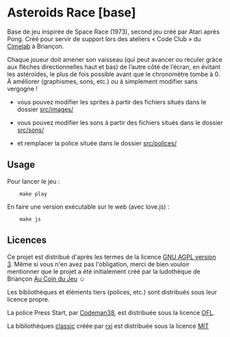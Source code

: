 # Asteroids Race [base]

Base de jeu inspirée de Space Race (1973), second jeu créé par Atari après Pong. Créé pour servir de support lors des ateliers « Code Club » du [Cimelab](https://www.aucoindujeu05.fr/fablab/) à Briançon.

Chaque joueur doit amener son vaisseau (qui peut avancer ou reculer gràce aux flèches directionnelles haut et bas) de l’autre côté de l’écran, en évitant les astéroïdes, le plus de fois possible avant que le chronomètre tombe à 0. À améliorer (graphismes, sons, etc.) ou à simplement  modifier sans vergogne ! 

- vous pouvez modifier les sprites à partir des fichiers situés dans le dossier [src/images/](https://github.com/aucoindujeu/base-asteroidsrace/tree/main/src/images)

- vous pouvez modifier les sons à partir des fichiers situés dans le dossier [src/sons/](https://github.com/aucoindujeu/base-asteroidsrace/tree/main/src/sons)

- et remplacer la police située dans le dossier [src/polices/](https://github.com/aucoindujeu/base-asteroidsrace/tree/main/src/polices)


## Usage
<!-- TODO -->

Pour lancer le jeu :

        make play

En faire une version exécutable sur le web (avec love.js) : 

        make js


## Licences

Ce projet est distribué d'après les termes de la licence [GNU AGPL version 3](./LICENSE.txt). Même si vous n'en avez pas l'obligation, merci de bien vouloir mentionner que le projet a été initialement créé par la ludothèque de Briançon [Au Coin du Jeu](https://www.aucoindujeu05.fr/) ☺️

Les bibliothèques et éléments tiers (polices, etc.) sont distribués sous leur licence propre.

La police Press Start, par [Codeman38](http://www.zone38.net/font/#pressstart), est distribuée sous la licence [OFL](https://scripts.sil.org/cms/scripts/page.php?item_id=OFL_web).

La bibliothèques [classic](https://github.com/rxi/classic) créée par [rxi](https://github.com/rxi) est distribuée sous la licence [MIT](https://mit-license.org/)